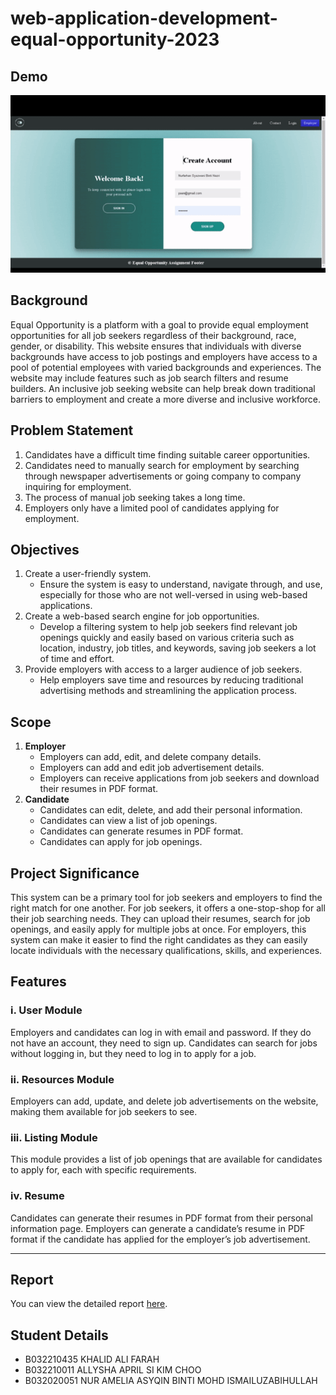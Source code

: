 # web-application-development-equal-opportunity-2023

## Demo

![Demo GIF](https://github.com/Khalid-Ali-Farah/web-application-development-equal-opportunity-2023/blob/ffb594d03014a2279c62dbb134c377ca4cc02e1d/demo.gif)


## Background
Equal Opportunity is a platform with a goal to provide equal employment opportunities for all job seekers regardless of their background, race, gender, or disability. This website ensures that individuals with diverse backgrounds have access to job postings and employers have access to a pool of potential employees with varied backgrounds and experiences. The website may include features such as job search filters and resume builders. An inclusive job seeking website can help break down traditional barriers to employment and create a more diverse and inclusive workforce.

## Problem Statement
1. Candidates have a difficult time finding suitable career opportunities.
2. Candidates need to manually search for employment by searching through newspaper advertisements or going company to company inquiring for employment.
3. The process of manual job seeking takes a long time.
4. Employers only have a limited pool of candidates applying for employment.

## Objectives
1. Create a user-friendly system.
   - Ensure the system is easy to understand, navigate through, and use, especially for those who are not well-versed in using web-based applications.
2. Create a web-based search engine for job opportunities.
   - Develop a filtering system to help job seekers find relevant job openings quickly and easily based on various criteria such as location, industry, job titles, and keywords, saving job seekers a lot of time and effort.
3. Provide employers with access to a larger audience of job seekers.
   - Help employers save time and resources by reducing traditional advertising methods and streamlining the application process.

## Scope
1. **Employer**
   - Employers can add, edit, and delete company details.
   - Employers can add and edit job advertisement details.
   - Employers can receive applications from job seekers and download their resumes in PDF format.
2. **Candidate**
   - Candidates can edit, delete, and add their personal information.
   - Candidates can view a list of job openings.
   - Candidates can generate resumes in PDF format.
   - Candidates can apply for job openings.

## Project Significance
This system can be a primary tool for job seekers and employers to find the right match for one another. For job seekers, it offers a one-stop-shop for all their job searching needs. They can upload their resumes, search for job openings, and easily apply for multiple jobs at once. For employers, this system can make it easier to find the right candidates as they can easily locate individuals with the necessary qualifications, skills, and experiences.

## Features

### i. User Module
Employers and candidates can log in with email and password. If they do not have an account, they need to sign up. Candidates can search for jobs without logging in, but they need to log in to apply for a job.

### ii. Resources Module
Employers can add, update, and delete job advertisements on the website, making them available for job seekers to see.

### iii. Listing Module
This module provides a list of job openings that are available for candidates to apply for, each with specific requirements.

### iv. Resume
Candidates can generate their resumes in PDF format from their personal information page. Employers can generate a candidate’s resume in PDF format if the candidate has applied for the employer’s job advertisement.

---

## Report

You can view the detailed report [here](https://github.com/Khalid-Ali-Farah/web-application-development-equal-opportunity-2023/blob/aa38c43abcccf4c04bd70fb2b957541ef0bdff3b/Equal%20Opportunity%20Report.pdf).


## Student Details
 
  - B032210435 KHALID ALI FARAH
  - B032210011 ALLYSHA APRIL SI KIM CHOO
  - B032020051 NUR AMELIA ASYQIN BINTI MOHD ISMAILUZABIHULLAH






